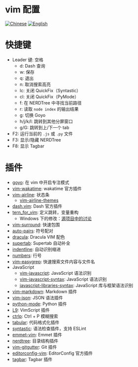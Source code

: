 # vim 配置

[![Chinese](https://jaywcjlove.github.io/sb/lang/chinese.svg)](./README.md) [![English](https://jaywcjlove.github.io/sb/lang/english.svg)](./README-en.md)

# 快捷键
- Leader 键: 空格
    - d: Dash 查询
    - w: 保存
    - q: 退出
    - n: 取消搜索高亮
    - lc: 关闭 QuickFix（Syntastic）
    - cl: 关闭 QuickFix（PyMode）
    - f: 在 NERDTree 中寻找当前路径
    - r: 读取 `node index` 的输出结果
    - g: 切换 Goyo
    - h/j/k/l: 跳转到其他分屏窗口
    - g/G: 跳转到上/下一个 tab
- F2: 运行当前的 `.js` 或 `.py` 文件
- F3: 显示/隐藏 NERDTree
- F8: 显示 Tagbar

# 插件
- [goyo](https://github.com/junegunn/goyo.vim): 在 vim 中开启专注模式
- [vim-wakatime](https://github.com/wakatime/vim-wakatime): wakatime 官方插件
- [vim-airline](https://github.com/vim-airline/vim-airline): 状态条
    - [vim-airline-themes](https://github.com/vim-airline/vim-airline-themes)
- [dash.vim](https://github.com/rizzatti/dash.vim): Dash 官方插件
- [tern_for_vim](https://github.com/ternjs/tern_for_vim): 定义跳转，变量重构
    - Windows 下的修改：[源项目中的讨论](https://github.com/ternjs/tern_for_vim/issues/119)
- [vim-surround](https://github.com/tpope/vim-surround): 快速包围
- [auto-pairs](https://github.com/jiangmiao/auto-pairs): 符号配对
- [dracula](https://github.com/dracula/vim): Dracula VIM 配色
- [supertab](https://github.com/ervandew/supertab): Supertab 自动补全
- [indentline](https://github.com/yggdroot/indentline): 自动识别缩进
- [numbers](https://github.com/myusuf3/numbers.vim): 行号
- [vim-easygrep](https://github.com/dkprice/vim-easygrep): 快速搜索文件内容与文件名
- JavaScript
    - [vim-javascript](https://github.com/pangloss/vim-javascript): JavaScript 语法识别
    - [vim-javascript-syntax](https://github.com/jelera/vim-javascript-syntax): JavaScript 语法识别
    - [javascript-libraries-syntax](https://github.com/othree/javascript-libraries-syntax): JavaScript 库与框架语法识别
- [vim-markdown](https://github.com/plasticboy/vim-markdown): Markdown 插件
- [vim-json](https://github.com/elzr/vim-json): JSON 语法插件
- [python-mode](https://github.com/klen/python-mode): Python 插件
- [L9](https://github.com/vim-scripts/L9): VimScript 插件
- [ctrlp](https://github.com/ctrlpvim/ctrlp.vim): Ctrl + P 模糊搜索
- [tabular](https://github.com/godlygeek/tabular): 代码格式化插件
- [syntastic](https://github.com/scrooloose/syntastic): 语法检查插件，支持 ESLint
- [emmet-vim](https://github.com/mattn/emmet-vim): Emmet 插件
- [nerdtree](https://github.com/scrooloose/nerdtree): 目录结构插件
- [vim-gitgutter](https://github.com/airblade/vim-gitgutter): Git 插件
- [editorconfig-vim](https://github.com/editorconfig/editorconfig-vim): EditorConfig 官方插件
- [tagbar](https://github.com/majutsushi/tagbar): Tagbar 插件
